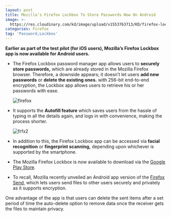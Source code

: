 ```yaml
---
layout: post
title: Mozilla’s Firefox Lockbox To Store Passwords Now On Android
image: >-
  https://res.cloudinary.com/kd/image/upload/v1553763713/KD/firefox-lockbox-android-640x360.jpg
categories: Firefox
tag: 'Password,Lockbox'
---
```

**Earlier as part of the test pilot (for iOS users), Mozilla’s Firefox Lockbox app is now available for Android users.**

* The Firefox Lockbox password manager app allows users to ****securely store passwords,**** which are already stored in the Mozilla Firefox browser. Therefore, a downside appears; it doesn’t let users **add new passwords** or **delete the existing ones.** with 256-bit end-to-end encryption, the Lockbox app allows users to retrieve his or her passwords with ease.

  ![firefox](https://res.cloudinary.com/kd/image/upload/v1553763787/KD/firefox-lockbox-1.jpg)
  
* It supports the **Autofill feature** which saves users from the hassle of typing in all the details again, and logs in with convenience, making the process shorter.

  ![frfx2](https://res.cloudinary.com/kd/image/upload/v1553763804/KD/firefox-lockbox.jpg)
  
* In addition to this, the Firefox Lockbox app can be accessed via **facial recognition** or **fingerprint scanning,** depending upon whichever is supported by the smartphone.

* The Mozilla Firefox Lockbox is now available to download via the [Google Play Store](https://play.google.com/store/apps/details?id=mozilla.lockbox&referrer=adjust_reftag%3Dcp544EaAxl7Fv%26utm_source%3DProduct%2BMarketing%26utm_campaign%3D3.26.19_Lockbox_Android_PR_BlogPost).

* To recall, Mozilla recently unveiled an Android app version of the [Firefox Send](https://kd.ax/mozilla-s-firefox-send-file-sharing-service-now-available-as-android-app/), which lets users send files to other users securely and privately as it supports encryption.

One advantage of the app is that users can delete the sent items after a set period of time the auto-delete option to remove data once the receiver gets the files to maintain privacy.

  
